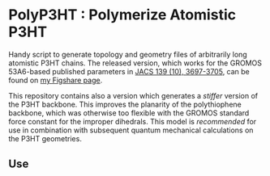 # PolyP3HT : Polymerize Atomistic P3HT

Handy script to generate topology and geometry files of arbitrarily long atomistic P3HT chains.
The released version, which works for the GROMOS 53A6-based published parameters in [JACS 139 (10), 3697-3705](https://pubs.acs.org/doi/abs/10.1021/jacs.6b11717), can be found on [my Figshare page](https://figshare.com/articles/Polymerize_Atomistic_P3HT/5853060).

This repository contains also a version which generates a *stiffer* version of the P3HT backbone. This improves the planarity of the polythiophene backbone, which was otherwise too flexible with the GROMOS standard force constant for the improper dihedrals. This model is *recommended* for use in combination with subsequent quantum mechanical calculations on the P3HT geometries.


## Use
